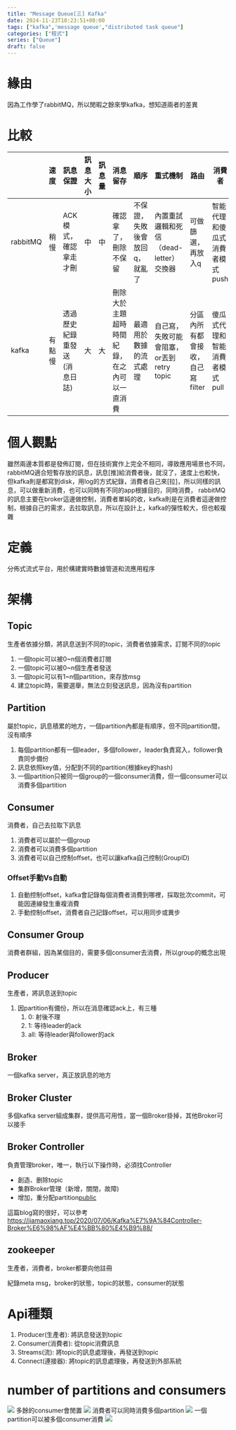 ```yaml
---
title: "Message Queue[三] Kafka"
date: 2024-11-23T10:23:51+08:00
tags: ["kafka",'message queue',"distributed task queue"]
categories: ["程式"]
series: ["Queue"]
draft: false
---
```

# 緣由
因為工作學了rabbitMQ，所以閒暇之餘來學kafka，想知道兩者的差異

# 比較
|  | 速度 | 訊息保證 | 訊息大小 | 訊息量 | 消息留存 | 順序 | 重式機制 | 路由 | 消費者 |
| --- | --- | --- | --- | --- | --- | --- | --- | --- | --- |
| rabbitMQ | 稍慢 | ACK 模式，確認拿走才刪 | 中 | 中 | 確認拿了，刪除不保留 | 不保證，失敗後會放回q，就亂了 | 內置重試邏輯和死信（dead-letter）交換器 | 可做篩選，再放入q | 智能代理和傻瓜式消費者模式push |
| kafka | 有點慢 | 透過歷史紀錄重發送(消息日誌) | 大 | 大 | 刪除大於 主題超時時間紀錄，在之內可以一直消費 | 最適用於數據的流式處理 | 自己寫，失敗可能會阻塞，or丟到retry topic | 分區內所有都會接收，自己寫filter | 傻瓜式代理和智能消費者模式pull |

# 個人觀點
雖然兩邊本質都是發佈訂閱，但在技術實作上完全不相同，導致應用場景也不同，rabbitMQ適合短暫存放的訊息，訊息[推]給消費者後，就沒了，速度上也較快，
但kafka則是都寫到disk，用log的方式紀錄，消費者自己來[拉]，所以同樣的訊息，可以做重新消費，也可以同時有不同的app根據目的，同時消費，
rabbitMQ的訊息主要在broker這邊做控制，消費者單純的收，kafka則是在消費者這邊做控制，根據自己的需求，去拉取訊息，所以在設計上，kafka的彈性較大，但也較複雜


# 定義
分佈式流式平台，用於構建實時數據管道和流應用程序

# 架構
## Topic
生產者依據分類，將訊息送到不同的topic，消費者依據需求，訂閱不同的topic
1. 一個topic可以被0~n個消費者訂閱
2. 一個topic可以被0~n個生產者發送
3. 一個topic可以有1~n個partition，來存放msg
4. 建立topic時，需要選舉，無法立刻發送訊息，因為沒有partition

## Partition
屬於topic，訊息積累的地方，一個partition內都是有順序，但不同partition間，沒有順序
1. 每個partition都有一個leader，多個follower，leader負責寫入，follower負責同步備份
2. 訊息依照key值，分配到不同的partition(根據key的hash)
3. 一個partition只被同一個group的一個consumer消費，但一個consumer可以消費多個partition

## Consumer
消費者，自己去拉取下訊息
1. 消費者可以屬於一個group
2. 消費者可以消費多個partition
3. 消費者可以自己控制offset，也可以讓kafka自己控制(GroupID)

### Offset手動Vs自動
1. 自動控制offset，kafka會記錄每個消費者消費到哪裡，採取批次commit，可能因連線發生重複消費
2. 手動控制offset，消費者自己記錄offset，可以用同步或異步


## Consumer Group
消費者群組，因為某個目的，需要多個consumer去消費，所以group的概念出現

## Producer
生產者，將訊息送到topic
1. 因partition有備份，所以在消息確認ack上，有三種
    1. 0: 射後不理
    2. 1: 等待leader的ack
    3. all: 等待leader與follower的ack

## Broker
一個kafka server，真正放訊息的地方

## Broker Cluster
多個kafka server組成集群，提供高可用性，當一個Broker掛掉，其他Broker可以接手

## Broker Controller
負責管理broker，唯一，執行以下操作時，必須找Controller
- 創造、删除topic
- 集群Broker管理（新增，關閉，故障)
- 增加，重分配partition[public](../../public)

這篇blog寫的很好，可以參考
https://jiamaoxiang.top/2020/07/06/Kafka%E7%9A%84Controller-Broker%E6%98%AF%E4%BB%80%E4%B9%88/


## zookeeper
生產者，消費者，broker都要向他註冊

紀錄meta msg，broker的狀態，topic的狀態，consumer的狀態

# Api種類
1. Producer(生產者): 將訊息發送到topic
2. Consumer(消費者): 從topic消費訊息
3. Streams(流): 將topic的訊息處理後，再發送到topic
4. Connect(連接器): 將topic的訊息處理後，再發送到外部系統

# number of partitions and consumers
![](/web_img/kafka1.jpg)
多餘的consumer會閒置
![](/web_img/kafka2.jpg)
消費者可以同時消費多個partition
![](/web_img/kafka3.jpg)
一個partition可以被多個consumer消費
![](/web_img/kafka4.jpg)